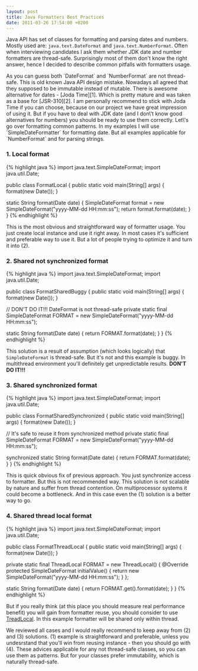 ```yaml
---
layout: post
title: Java Formatters Best Practices
date: 2011-03-26 17:54:00 +0200
---
```

Java API has set of classes for formatting and parsing dates and
numbers. Mostly used are: `java.text.DateFormat` and `java.text.NumberFormat`. Often when interviewing candidates I ask them whether JDK date and number formatters are thread-safe. Surprisingly most of them don\'t know the right answer, hence I decided to describe common pitfalls with formatters usage.

<a name="more" />
As you can guess both `DateFormat` and `NumberFormat` are not thread-safe. This is old known Java API design mistake. Nowadays all agreed that they supposed to be immutable instead of mutable. There is awesome alternative for dates - [Joda Time][1]. Which is pretty mature and was taken as a base for [JSR-310][2]. I am personally recommend to stick with Joda Time if you can choose, because on our project we have great impression of using it. But if you have to deal with JDK date (and I don\'t know good alternatives for numbers) you should be ready to use them correctly. Let\'s go over formatting common patterns. In my examples I will use `SimpleDateFormatter` for formatting date. But all examples applicable for `NumberFormat` and for parsing strings.

### 1. Local format
{% highlight java %}
import java.text.SimpleDateFormat;
import java.util.Date;

public class FormatLocal {
  public static void main(String[] args) {
    format(new Date());
  }

  static String format(Date date) {
    SimpleDateFormat format = new SimpleDateFormat("yyyy-MM-dd HH:mm:ss");
    return format.format(date);
  }
}
{% endhighlight %}

This is the most obvious and straightforward way of formatter usage. You just create local instance and use it right away. In most cases it\'s sufficient and preferable way to use it. But a lot of people trying to optimize it and turn it into (2).

### 2. Shared not synchronized format
{% highlight java %}
import java.text.SimpleDateFormat;
import java.util.Date;

public class FormatSharedBuggy {
  public static void main(String[] args) {
    format(new Date());
  }

  // DON'T DO IT!!! DateFormat is not thread-safe
  private static final SimpleDateFormat FORMAT =
	new SimpleDateFormat("yyyy-MM-dd HH:mm:ss");

  static String format(Date date) {
    return FORMAT.format(date);
  }
}
{% endhighlight %}

This solution is a result of assumption (which looks logically) that `SimpleDateFormat` is thread-safe. But it\'s not and this example is buggy. In multithread environment you\'ll definitely get unpredictable results. **DON\'T DO IT!!!**

### 3. Shared synchronized format
{% highlight java %}
import java.text.SimpleDateFormat;
import java.util.Date;

public class FormatSharedSynchronized {
  public static void main(String[] args) {
    format(new Date());
  }

  // It's safe to reuse it from synchronized method
  private static final SimpleDateFormat FORMAT =
	new SimpleDateFormat("yyyy-MM-dd HH:mm:ss");

  synchronized static String format(Date date) {
    return FORMAT.format(date);
  }
}
{% endhighlight %}

This is quick obvious fix of previous approach. You just synchronize access to formatter. But this is not recommended way. This solution is not scalable by nature and suffer from thread contention. On multiprocessor systems it could become a bottleneck. And in this case even the (1) solution is a better way to go.

### 4. Shared thread local format
{% highlight java %}
import java.text.SimpleDateFormat;
import java.util.Date;

public class FormatThreadLocal {
  public static void main(String[] args) {
    format(new Date());
  }

  private static final ThreadLocal<SimpleDateFormat> FORMAT = new ThreadLocal<SimpleDateFormat>() {
    @Override
    protected SimpleDateFormat initialValue() {
      return new SimpleDateFormat("yyyy-MM-dd HH:mm:ss");
    }
  };

  static String format(Date date) {
    return FORMAT.get().format(date);
  }
}
{% endhighlight %}

But if you really think (at this place you should measure real performance benefit) you will gain from formatter reuse, you should consider to use [TreadLocal][3]. In this example formatter will be shared only within thread.

We reviewed all cases and I would really recommend to keep away from (2) and (3) solutions. (1) example is straightforward and preferable, unless you undesrstand that you\'ll win from reusing instance - then you should go with (4). These advices applicable for any not thread-safe classes, so you can use them as patterns. But for your classes prefer immutability, which is naturally thread-safe.

[1]: http://joda-time.sourceforge.net/ 
[2]: http://java.net/projects/jsr-310/ 
[3]: http://download.oracle.com/javase/6/docs/api/java/lang/ThreadLocal.html 

